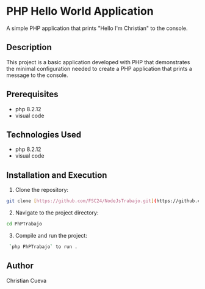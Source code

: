 # PHP Hello World Application

A simple PHP application that prints "Hello I'm Christian" to the console.

## Description

This project is a basic application developed with PHP that demonstrates the minimal configuration needed to create a PHP application that prints a message to the console.

## Prerequisites

- php 8.2.12
- visual code

## Technologies Used

- php 8.2.12
- visual code

## Installation and Execution

1. Clone the repository:
```bash
git clone [https://github.com/FSC24/NodeJsTrabajo.git](https://github.com/FSC24/PhPTrabajo.git)
```

2. Navigate to the project directory:
```bash
cd PhPTrabajo
```

3. Compile and run the project:
```bash
 `php PhPTrabajo` to run .
```

## Author

Christian Cueva
